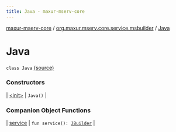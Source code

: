 ```yaml
---
title: Java - maxur-mserv-core
---
```


[maxur-mserv-core](../../index.html) / [org.maxur.mserv.core.service.msbuilder](../index.html) / [Java](.)

# Java

`class Java` [(source)](https://github.com/myunusov/maxur-mserv/tree/master/maxur-mserv-core/src/main/kotlin/org/maxur/mserv/core/service/msbuilder/Java.kt#L9)

### Constructors

| [&lt;init&gt;](-init-.html) | `Java()` |

### Companion Object Functions

| [service](service.html) | `fun service(): `[`JBuilder`](../-j-builder/index.html) |

